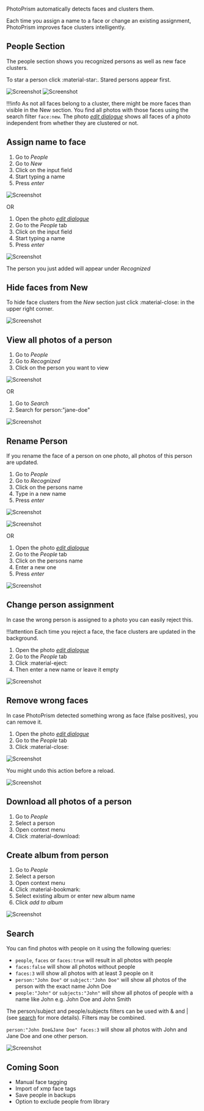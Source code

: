 PhotoPrism automatically detects faces and clusters them.

Each time you assign a name to a face or change an existing assignment, PhotoPrism improves face clusters intelligently.

## People Section ##
The people section shows you recognized persons as well as new face clusters.

To star a person click :material-star:. Stared persons appear first.

![Screenshot](img/recognized.png)
![Screenshot](img/new.png)

!!!info
    As not all faces belong to a cluster, there might be more faces than visible in the New section.
    You find all photos with those faces using the search filter `face:new`.
    The photo [*edit dialogue*](edit.md) shows all faces of a photo independent from whether they are clustered or not.

## Assign name to face ##
1. Go to *People*
2. Go to *New*
3. Click on the input field
4. Start typing a name
5. Press *enter*

![Screenshot](img/add-name-new.png)

<!--![Screenshot](img/add-name-new-2.png)-->

OR

1. Open the photo [*edit dialogue*](edit.md)
2. Go to the *People* tab
3. Click on the input field
4. Start typing a name
5. Press *enter*

![Screenshot](img/add-name-edit.png)

The person you just added will appear under *Recognized*

## Hide faces from New ##
To hide face clusters from the *New* section just click :material-close: in the upper right corner.

![Screenshot](img/hide-face.png)

## View all photos of a person ##
1. Go to *People*
2. Go to *Recognized*
3. Click on the person you want to view

![Screenshot](img/view-person.png)

OR

1. Go to *Search*
2. Search for person:"jane-doe"

![Screenshot](img/view-person-2.png)

## Rename Person ##
If you rename the face of a person on one photo, all photos of this person are updated.

1. Go to *People*
2. Go to *Recognized*
3. Click on the persons name
4. Type in a new name
5. Press *enter*

![Screenshot](img/rename-recognized-0.png)

![Screenshot](img/rename-recognized.png)

OR

1. Open the photo [*edit dialogue*](edit.md)
2. Go to the *People* tab
3. Click on the persons name
4. Enter a new one
5. Press *enter*

![Screenshot](img/rename-edit.png)

## Change person assignment ##
In case the wrong person is assigned to a photo you can easily reject this. 

!!!attention
    Each time you reject a face, the face clusters are updated in the background.

1. Open the photo [*edit dialogue*](edit.md)
2. Go to the *People* tab
3. Click :material-eject:
4. Then enter a new name or leave it empty

![Screenshot](img/reject.png)

## Remove wrong faces ##
In case PhotoPrism detected something wrong as face (false positives), you can remove it.

1. Open the photo [*edit dialogue*](edit.md)
2. Go to the *People* tab
3. Click :material-close:

![Screenshot](img/remove-face.png)

You might undo this action before a reload.

![Screenshot](img/undo-remove-face.png)

## Download all photos of a person ##
1. Go to *People*
2. Select a person
3. Open context menu
4. Click :material-download:

## Create album from person ##
1. Go to *People*
2. Select a person
3. Open context menu
4. Click :material-bookmark:
5. Select existing album or enter new album name
6. Click *add to album*

![Screenshot](img/people-context-menu.png)

## Search ##
You can find photos with people on it using the following queries:

- `people`, `faces` or `faces:true` will result in all photos with people 
- `faces:false` will show all photos without people
- `faces:3` will show all photos with at least 3 people on it
- `person:"John Doe"` or `subject:"John Doe"` will show all photos of the person with the exact name John Doe
- `people:"John"` or `subjects:"John"` will show all photos of people with a name like John e.g. John Doe and John Smith

The person/subject and people/subjects filters can be used with & and | (see [search](search.md) for more details). Filters may be combined.

`person:"John Doe&Jane Doe" faces:3` will show all photos with John and Jane Doe and one other person.

![Screenshot](img/people-search.png)

## Coming Soon ##
- Manual face tagging
- Import of xmp face tags
- Save people in backups
- Option to exclude people from library


